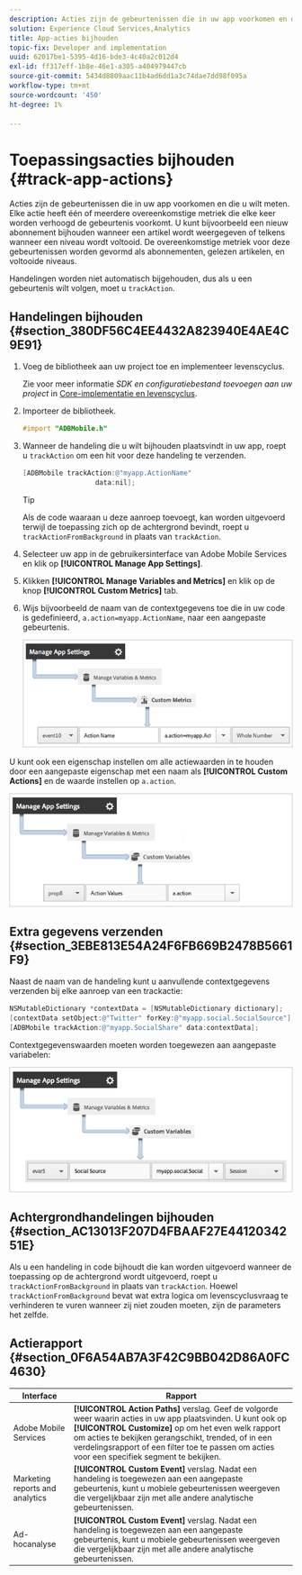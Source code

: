 ```yaml
---
description: Acties zijn de gebeurtenissen die in uw app voorkomen en die u wilt meten. Elke actie heeft één of meerdere overeenkomstige metriek die elke keer worden verhoogd de gebeurtenis voorkomt. U kunt bijvoorbeeld een nieuw abonnement bijhouden wanneer een artikel wordt weergegeven of telkens wanneer een niveau wordt voltooid. De overeenkomstige metriek voor deze gebeurtenissen worden gevormd als abonnementen, gelezen artikelen, en voltooide niveaus.
solution: Experience Cloud Services,Analytics
title: App-acties bijhouden
topic-fix: Developer and implementation
uuid: 62017be1-5395-4d16-bde3-4c40a2c012d4
exl-id: ff317eff-1b8e-46e1-a305-a404979447cb
source-git-commit: 5434d8809aac11b4ad6dd1a3c74dae7dd98f095a
workflow-type: tm+mt
source-wordcount: '450'
ht-degree: 1%

---
```


# Toepassingsacties bijhouden {#track-app-actions}

Acties zijn de gebeurtenissen die in uw app voorkomen en die u wilt meten. Elke actie heeft één of meerdere overeenkomstige metriek die elke keer worden verhoogd de gebeurtenis voorkomt. U kunt bijvoorbeeld een nieuw abonnement bijhouden wanneer een artikel wordt weergegeven of telkens wanneer een niveau wordt voltooid. De overeenkomstige metriek voor deze gebeurtenissen worden gevormd als abonnementen, gelezen artikelen, en voltooide niveaus.

Handelingen worden niet automatisch bijgehouden, dus als u een gebeurtenis wilt volgen, moet u `trackAction`.

## Handelingen bijhouden {#section_380DF56C4EE4432A823940E4AE4C9E91}

1. Voeg de bibliotheek aan uw project toe en implementeer levenscyclus.

   Zie voor meer informatie *SDK en configuratiebestand toevoegen aan uw project* in [Core-implementatie en levenscyclus](/help/ios/getting-started/dev-qs.md).
1. Importeer de bibliotheek.

   ```objective-c
   #import "ADBMobile.h"
   ```

1. Wanneer de handeling die u wilt bijhouden plaatsvindt in uw app, roept u `trackAction` om een hit voor deze handeling te verzenden.

   ```objective-c
   [ADBMobile trackAction:@"myapp.ActionName"  
                     data:nil];
   ```

   >[!TIP]
   >
   >Als de code waaraan u deze aanroep toevoegt, kan worden uitgevoerd terwijl de toepassing zich op de achtergrond bevindt, roept u `trackActionFromBackground` in plaats van `trackAction`.

1. Selecteer uw app in de gebruikersinterface van Adobe Mobile Services en klik op **[!UICONTROL Manage App Settings]**.

1. Klikken **[!UICONTROL Manage Variables and Metrics]** en klik op de knop **[!UICONTROL Custom Metrics]** tab.

1. Wijs bijvoorbeeld de naam van de contextgegevens toe die in uw code is gedefinieerd, `a.action=myapp.ActionName`, naar een aangepaste gebeurtenis.

   ![](assets/map-event-context-data.png)

U kunt ook een eigenschap instellen om alle actiewaarden in te houden door een aangepaste eigenschap met een naam als **[!UICONTROL Custom Actions]** en de waarde instellen op `a.action`.

![](assets/map-custom-prop.png)

## Extra gegevens verzenden {#section_3EBE813E54A24F6FB669B2478B5661F9}

Naast de naam van de handeling kunt u aanvullende contextgegevens verzenden bij elke aanroep van een trackactie:

```objective-c
NSMutableDictionary *contextData = [NSMutableDictionary dictionary]; 
[contextData setObject:@"Twitter" forKey:@"myapp.social.SocialSource"]; 
[ADBMobile trackAction:@"myapp.SocialShare" data:contextData];
```

Contextgegevenswaarden moeten worden toegewezen aan aangepaste variabelen:

![](assets/map-variable-context-action.png)

## Achtergrondhandelingen bijhouden {#section_AC13013F207D4FBAAF27E4412034251E}

Als u een handeling in code bijhoudt die kan worden uitgevoerd wanneer de toepassing op de achtergrond wordt uitgevoerd, roept u `trackActionFromBackground` in plaats van `trackAction`. Hoewel `trackActionFromBackground` bevat wat extra logica om levenscyclusvraag te verhinderen te vuren wanneer zij niet zouden moeten, zijn de parameters het zelfde.

## Actierapport {#section_0F6A54AB7A3F42C9BB042D86A0FC4630}

| Interface | Rapport |
|--- |--- |
| Adobe Mobile Services | **[!UICONTROL Action Paths]** verslag. Geef de volgorde weer waarin acties in uw app plaatsvinden. U kunt ook op **[!UICONTROL Customize]** op om het even welk rapport om acties te bekijken gerangschikt, trended, of in een verdelingsrapport of een filter toe te passen om acties voor een specifiek segment te bekijken. |
| Marketing reports and analytics | **[!UICONTROL Custom Event]** verslag.  Nadat een handeling is toegewezen aan een aangepaste gebeurtenis, kunt u mobiele gebeurtenissen weergeven die vergelijkbaar zijn met alle andere analytische gebeurtenissen. |
| Ad-hocanalyse | **[!UICONTROL Custom Event]** verslag. Nadat een handeling is toegewezen aan een aangepaste gebeurtenis, kunt u mobiele gebeurtenissen weergeven die vergelijkbaar zijn met alle andere analytische gebeurtenissen. |
